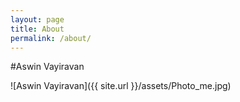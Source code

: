 ```yaml
---
layout: page
title: About
permalink: /about/
---
```


#Aswin Vayiravan

![Aswin Vayiravan]({{ site.url }}/assets/Photo_me.jpg)
